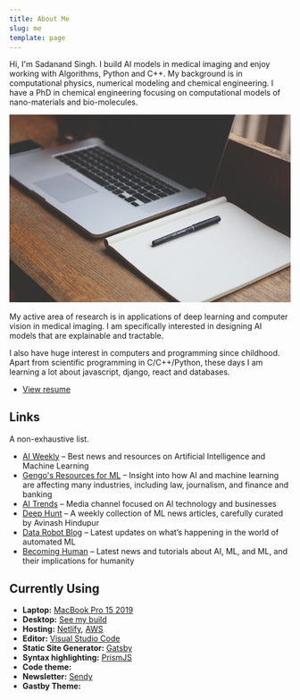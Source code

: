 ```yaml
---
title: About Me
slug: me
template: page
---
```


Hi, I'm Sadanand Singh. I build AI models in medical imaging and enjoy working with Algorithms, Python and C++.
My background is in computational physics, numerical modeling and chemical engineering. I have a PhD in chemical engineering focusing on computational models of nano-materials and bio-molecules.

![](../images/about.jpg)

My active area of research is in applications of deep learning and computer vision in medical imaging. I am specifically interested in designing AI models that are explainable and tractable.

I also have huge interest in computers and programming since childhood. Apart from scientific programming in C/C++/Python, these days I am learning a lot about javascript, django, react and databases.

- [View resume](/resume)

## Links

A non-exhaustive list.

- [AI Weekly](http://aiweekly.co) – Best news and resources on Artificial Intelligence and Machine Learning
- [Gengo's Resources for ML](https://gengo.ai/resources/) – Insight into how AI and machine learning are affecting many industries, including law, journalism, and finance and banking
- [AI Trends](https://aitrends.com/) – Media channel focused on AI technology and businesses
- [Deep Hunt](https://deephunt.in/) – A weekly collection of ML news articles, carefully curated by Avinash Hindupur
- [Data Robot Blog](https://blog.datarobot.com/) – Latest updates on what’s happening in the world of automated ML
- [Becoming Human](https://becominghuman.ai/) – Latest news and tutorials about AI, ML, and ML, and their implications for humanity

## Currently Using

- **Laptop:** [MacBook Pro 15 2019](https://www.apple.com/shop/buy-mac/macbook-pro/15-inch-space-gray-2.6ghz-6-core-processor-with-turbo-boost-up-to-4.5ghz-256gb#)
- **Desktop:** [See my build](/mydlsetup/#workstation-hadware)
- **Hosting:** [Netlify](https://netlify.com), [AWS](https://aws.amazon.com)
- **Editor:** [Visual Studio Code](https://code.visualstudio.com/)
- **Static Site Generator:** [Gatsby](https://gatsbyjs.org)
- **Syntax highlighting:** [PrismJS](http://prismjs.com/)
- **Code theme:**
- **Newsletter:** [Sendy](https://sendy.co)
- **Gastby Theme:**
